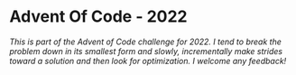 # Advent Of Code - 2022

_This is part of the Advent of Code challenge for 2022. I tend to break the problem down in its smallest form and slowly, incrementally make strides toward a solution and then look for optimization. I welcome any feedback!_
